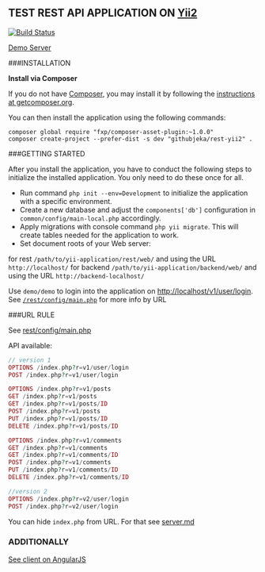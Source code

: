 ## TEST REST API APPLICATION ON [Yii2](https://github.com/yiisoft/yii2)

[![Build Status](https://travis-ci.org/githubjeka/yii2-rest.svg)](https://travis-ci.org/githubjeka/yii2-rest)

[Demo Server](https://yii2-rest-githubjeka.c9.io/rest/web/)

###INSTALLATION

**Install via Composer**

If you do not have [Composer](http://getcomposer.org/), you may install it by following the
[instructions at getcomposer.org](https://getcomposer.org/doc/00-intro.md).

You can then install the application using the following commands:

```
composer global require "fxp/composer-asset-plugin:~1.0.0"
composer create-project --prefer-dist -s dev "githubjeka/rest-yii2" .
```

###GETTING STARTED

After you install the application, you have to conduct the following steps to initialize the installed application.
You only need to do these once for all.

- Run command `php init --env=Development` to initialize the application with a specific environment.
- Create a new database and adjust the `components['db']` configuration in `common/config/main-local.php` accordingly.
- Apply migrations with console command ``php yii migrate``. This will create tables needed for the application to work.
- Set document roots of your Web server:

for rest `/path/to/yii-application/rest/web/` and using the URL `http://localhost/`
for backend `/path/to/yii-application/backend/web/` and using the URL `http://backend-localhost/`

Use `demo/demo` to login into the application on [http://localhost/v1/user/login](http://localhost/v1/user/login). See 
[`/rest/config/main.php`](/rest/config/main.php) for more info by URL

###URL RULE

See [rest/config/main.php](rest/config/main.php)

API available:

```php
// version 1
OPTIONS /index.php?r=v1/user/login
POST /index.php?r=v1/user/login

OPTIONS /index.php?r=v1/posts
GET /index.php?r=v1/posts
GET /index.php?r=v1/posts/ID
POST /index.php?r=v1/posts
PUT /index.php?r=v1/posts/ID
DELETE /index.php?r=v1/posts/ID

OPTIONS /index.php?r=v1/comments
GET /index.php?r=v1/comments
GET /index.php?r=v1/comments/ID
POST /index.php?r=v1/comments
PUT /index.php?r=v1/comments/ID
DELETE /index.php?r=v1/comments/ID

//version 2
OPTIONS /index.php?r=v2/user/login
POST /index.php?r=v2/user/login
```

You can hide `index.php` from URL. For that see [server.md](server.md)

### ADDITIONALLY

[See client on AngularJS](https://github.com/githubjeka/angular-yii2)
